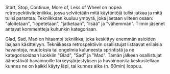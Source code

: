 Start, Stop, Continue, More of, Less of Wheel on nopea retrospektiivitekniikka, jossa selvitetään mitä käytäntöjä tulisi jatkaa ja mitä tulisi parantaa. Tekniikkaan kuuluu ympyrä, joka jaetaan viiteen osaan: "aloitetaan", "lopetetaan", "jatketaan", "lisää" ja "vähemmän". Tiimin jäsenet antavat kommentteja kuhunkin kategoriaan.

Glad, Sad, Mad on hitaampi tekniikka, joka keskittyy enemmän asioiden laajaan käsittelyyn. Tekniikassa retrospektiivin osallistujat listaavat erilaisia havaintoja, muutoksia tai ongelmia kuluneesta sprintistä ja ne kategorisoidaan luokkiin "Glad", "Sad" ja "Mad". Tämän jälkeen osallistujat äänestävät havainnoille tärkeysjärjestyksen ja havainnoista keskustellaan kunnes ne on kaikki käyty läpi, tai kunnes aika (n. 60min) loppuu.
